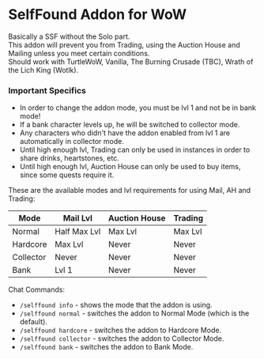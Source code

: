 # SelfFound Addon for WoW
Basically a SSF without the Solo part. \
This addon will prevent you from Trading, using the Auction House and Mailing unless you meet certain conditions. \
Should work with TurtleWoW, Vanilla, The Burning Crusade (TBC), Wrath of the Lich King (Wotlk).

### Important Specifics
* In order to change the addon mode, you must be lvl 1 and not be in bank mode!
* If a bank character levels up, he will be switched to collector mode.
* Any characters who didn't have the addon enabled from lvl 1 are automatically in collector mode.
* Until high enough lvl, Trading can only be used in instances in order to share drinks, heartstones, etc.
* Until high enough lvl, Auction House can only be used to buy items, since some quests require it.

These are the available modes and lvl requirements for using Mail, AH and Trading:

| Mode      | Mail Lvl     | Auction House | Trading |
| -         | -            | -             | -       |
| Normal    | Half Max Lvl | Max Lvl       | Max Lvl |
| Hardcore  | Max Lvl      | Never         | Never   |
| Collector | Never        | Never         | Never   |
| Bank      | Lvl 1        | Never         | Never   |

Chat Commands:
* `/selffound info` - shows the mode that the addon is using.
* `/selffound normal` - switches the addon to Normal Mode (which is the default).
* `/selffound hardcore` - switches the addon to Hardcore Mode.
* `/selffound collector` - switches the addon to Collector Mode.
* `/selffound bank` - switches the addon to Bank Mode.
